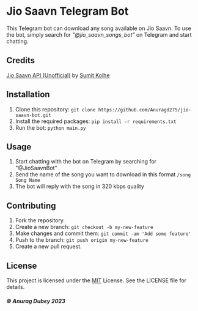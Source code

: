 # Jio Saavn Telegram Bot

This Telegram bot can download any song available on Jio Saavn. To use the bot, simply search for *"@jio_saavn_songs_bot"* on Telegram and start chatting.

## Credits 

[Jio Saavn API (Unofficial)](https://saavn.me/) by [Sumit Kolhe](https://github.com/sumitkolhe)

## Installation

1. Clone this repository: `git clone https://github.com/Anuragd275/jio-saavn-bot.git`
2. Install the required packages: `pip install -r requirements.txt`
3. Run the bot: `python main.py`

## Usage

1. Start chatting with the bot on Telegram by searching for "@JioSaavnBot"
2. Send the name of the song you want to download in this format `/song Song Name`
3. The bot will reply with the song in 320 kbps quality

## Contributing
1. Fork the repository.
2. Create a new branch: `git checkout -b my-new-feature`
3. Make changes and commit them: `git commit -am 'Add some feature'`
4. Push to the branch: `git push origin my-new-feature`
5. Create a new pull request.

## License

This project is licensed under the [MIT](https://opensource.org/license/mit/) License. See the LICENSE file for details.

##### © Anurag Dubey 2023
